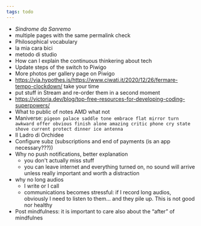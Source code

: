 ```yaml
---
tags: todo
---
```

- *Sindrome da Sanremo*
- multiple pages with the same permalink check
- Philosophical vocabulary
- la mia cara bici
- metodo di studio
- How can I explain the continuous thinkering about tech
- Update steps of the switch to Piwigo
- More photos per gallery page on Piwigo
- https://via.hypothes.is/https://www.ciwati.it/2020/12/26/fermare-tempo-clockdown/ take your time
- put stuff in Stream and re-order them in a second moment
- https://victoria.dev/blog/top-free-resources-for-developing-coding-superpowers/
- What to public of notes AMD what not
- Maniverse: `pigeon palace saddle tone embrace flat mirror turn awkward offer obvious finish alone amazing critic phone cry state shove current protect dinner ice antenna`
- Il Ladro di Orchidee
- Configure subz (subscriptions and end of payments (is an app necessary???))
- Why no push notifications, better explanation
	- you don't actually miss stuff
	- you can leave internet and everything turned on, no sound will arrive unless really important and worth a distraction
- why no long audios
	- I write or I call
	- communications becomes stressful: if I record long audios, obviously I need to listen to them… and they pile up. This is not good nor healthy
- Post mindfulness: it is important to care also about the “after” of mindfulnes